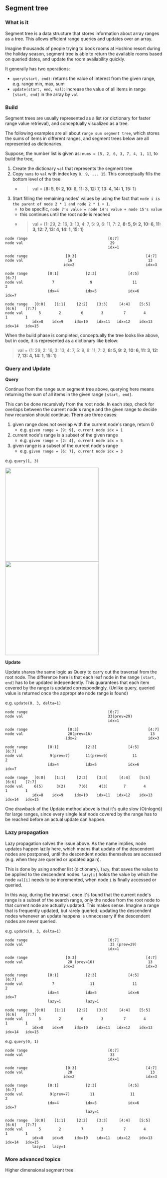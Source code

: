 ## Segment tree

### What is it
Segment tree is a data structure that stores information about array ranges as a tree.
This allows efficient range queries and updates over an array.

Imagine thousands of people trying to book rooms at Hoshino resort during the holiday season, 
segment tree is able to return the available rooms based on queried dates, and update the 
room availability quickly.

It generally has two operations:
- `query(start, end)`: returns the value of interest from the given range, e.g. range min, max, sum
- `update(start, end, val)`: increase the value of all items in range `[start, end]` in the array by `val`

### Build
Segment trees are usually represented as a list (or dictionary for faster range value retrieval),
and conceptually visualized as a tree.

The following examples are all about `range sum segment tree`, which stores the sums of items in different ranges,
and segment trees below are all represented as dictionaries.

Suppose, the number list is given as: `nums = [5, 2, 6, 3, 7, 4, 1, 1]`, to build the tree, 
1. Create the dictionary `val` that represents the segment tree
2. Copy `nums` to `val` with index key `8, 9, ... 15`. This conceptually fills the bottom level of the tree
    - > val = {**8: 5, 9: 2, 10: 6, 11: 3, 12: 7, 13: 4, 14: 1, 15: 1**} 
3. Start filling the remaining nodes' values by using the fact that `node i is the parent of node 2 * 1 and node 2 * i + 1`. 
    - to be specific, `node 7's value = node 14's value + node 15's value`
    - this continues until the root node is reached 
    - > val = {1: 29, 2: 16, 3: 13, 4: 7, 5: 9, 6: 11, 7: 2, **8: 5, 9: 2, 10: 6, 11: 3, 12: 7, 13: 4, 14: 1, 15: 1**} 

```
node range                                    [0:7]
node val                                       29
                                              idx=1

node range                 [0:3]                               [4:7]
node val                    16                                  13
                          idx=2                                idx=3

node range         [0:1]            [2:3]              [4:5]            [6:7]
node val             7                9                  11               2
                   idx=4            idx=5              idx=6            idx=7

node range   [0:0]    [1:1]     [2:2]    [3:3]     [4:4]    [5:5]    [6:6]    [7:7]      
node val       5        2         6        3         7        4        1        1
            idx=8    idx=9     idx=10    idx=11   idx=12    idx=13   idx=14   idx=15
```

When the build phase is completed, conceptually the tree looks like above, but in code, 
it is represented as a dictionary like below:
> val = {1: 29, 2: 16, 3: 13, 4: 7, 5: 9, 6: 11, 7: 2, **8: 5, 9: 2, 10: 6, 11: 3, 12: 7, 13: 4, 14: 1, 15: 1**} 

### Query and Update 
**Query**

Continue from the range sum segment tree above, querying here means returning the sum of all items in the given range `[start, end]`. 

This can be done recursively from the root node. In each step, check for overlaps between the current node's range and 
the given range to decide how recursion should continue. There are three cases:
1. given range does not overlap with the current node's range, return 0
    - e.g. `given range = [9: 9], current node idx = 1`
2. current node's range is a subset of the given range 
    - e.g. `given range = [2: 4], current node idx = 5`
3. given range is a subset of the current node's range 
    - e.g. `given range = [6: 7], current node idx = 3`

e.g. `query(1, 3)`
<p float="left">
  <img src='./img_src/query_range_1_3_00.png' height=300>
  <img src='./img_src/query_range_1_3_01.png' height=300>
</p>

**Update**

Update shares the same logic as Query to carry out the traversal from the root node.
The difference here is that each leaf node in the range `[start, end]` has to be updated independently.
This guarantees that each item covered by the range is updated correspondingly.
(Unlike query, queried value is returned once the appropriate node range is found)

e.g. `update(0, 3, delta=1)`
```
node range                                    [0:7]
node val                                      33(prev=29)
                                              idx=1

node range                  [0:3]                               [4:7]
node val                    20(prev=16)                          13
                           idx=2                                idx=3

node range         [0:1]            [2:3]              [4:5]            [6:7]
node val            9(prev=7)       11(prev=9)           11               2
                   idx=4            idx=5              idx=6            idx=7

node range   [0:0]    [1:1]     [2:2]    [3:3]     [4:4]    [5:5]    [6:6]    [7:7]      
node val     6(5)      3(2)      7(6)     4(3)       7        4        1        1
            idx=8    idx=9     idx=10    idx=11   idx=12    idx=13   idx=14   idx=15
```

One drawback of the Update method above is that it's quite slow (O(nlogm)) for large ranges, 
since every single leaf node covered by the range has to be reached before an actual update can happen. 

### Lazy propagation
Lazy propagation solves the issue above. 
As the name implies, node updates happen lazily here, which means that update of the descendent nodes are postponed,
until the descendent nodes themselves are accessed (e.g. when they are queried or updated again).

This is done by using another list (dictionary), `lazy`, that saves the value to be applied to the descendent nodes.
`lazy[i]` holds the value by which the node `val[i]` needs to be incremented, when node `i` is finally accessed or queried. 

In this way, during the traversal, once it's found that the current node's range is a subset of the search range,
 only the nodes from the root node to that current node are actually updated. 
This makes sense. 
Imagine a range that is frequently updated, but rarely queried; updating the descendent nodes whenever 
an update happens is unnecessary if the descendent nodes are never queried. 

e.g. `update(0, 3, delta=1)`

```
node range                                    [0:7]
node val                                       33 (prev=29)
                                              idx=1

node range                 [0:3]                               [4:7]
node val                    20 (prev=16)                        13
                          idx=2                                idx=3

node range         [0:1]            [2:3]              [4:5]            [6:7]
node val             7                11                 11                2
                   idx=4            idx=5              idx=6            idx=7
                   lazy=1           lazy=1    

node range   [0:0]    [1:1]     [2:2]    [3:3]     [4:4]    [5:5]    [6:6]    [7:7]      
node val       5        2         6        3         7        4        1        1
            idx=8    idx=9     idx=10    idx=11   idx=12    idx=13   idx=14   idx=15    
```


e.g. `query(0, 1)`

```
node range                                    [0:7]
node val                                       33  
                                              idx=1

node range                 [0:3]                               [4:7]
node val                    20                                   13
                          idx=2                                idx=3

node range         [0:1]            [2:3]              [4:5]            [6:7]
node val            9(prev=7)         11                11                2
                   idx=4            idx=5              idx=6            idx=7
                                    lazy=1    

node range   [0:0]    [1:1]     [2:2]    [3:3]     [4:4]    [5:5]    [6:6]    [7:7]      
node val       5        2         7        3         7        4        1        1
            idx=8    idx=9     idx=10    idx=11   idx=12    idx=13   idx=14   idx=15
            lazy=1   lazy=1             
```


### More advanced topics 
Higher dimensional segment tree
 